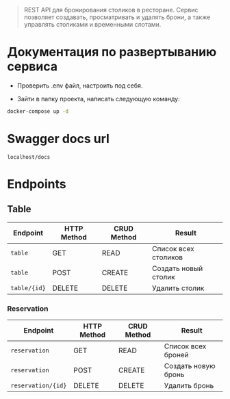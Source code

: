 > REST API для бронирования столиков в ресторане. Сервис позволяет создавать, просматривать 
> и удалять брони, а также управлять столиками и временными слотами.

# Документация по развертыванию сервиса

- Проверить .env файл, настроить под себя.

- Зайти в папку проекта, написать следующую команду:
```sh
docker-compose up -d
```

# Swagger docs url

`localhost/docs`

# Endpoints

## Table
Endpoint |HTTP Method | CRUD Method | Result
-- | -- |-- |--
`table` | GET | READ | Список всех столиков
`table`| POST | CREATE | Создать новый столик
`table/{id}` | DELETE | DELETE | Удалить столик

### Reservation
Endpoint |HTTP Method | CRUD Method | Result
-- | -- |-- |--
`reservation` | GET | READ | Список всех броней
`reservation`| POST | CREATE | Создать новую бронь
`reservation/{id}` | DELETE | DELETE | Удалить бронь


